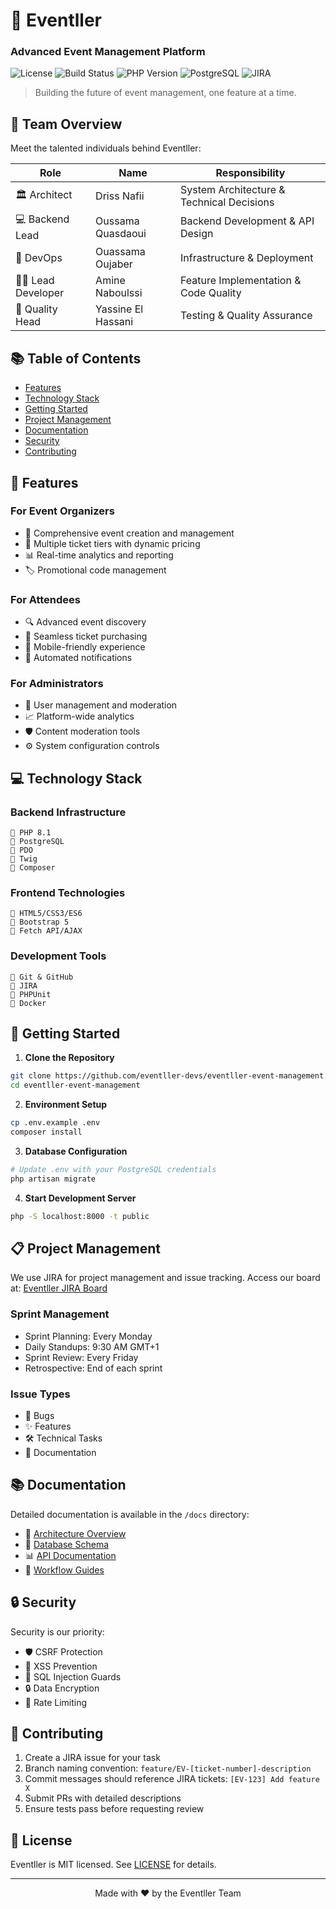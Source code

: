 # 🎪 Eventller
### Advanced Event Management Platform

![License](https://img.shields.io/badge/license-MIT-blue.svg)
![Build Status](https://img.shields.io/github/actions/workflow/status/eventller-devs/eventller-event-management/main.yml)
![PHP Version](https://img.shields.io/badge/php-%3E%3D8.1-brightgreen.svg)
![PostgreSQL](https://img.shields.io/badge/PostgreSQL-Latest-blue)
![JIRA](https://img.shields.io/badge/JIRA-Active-blue)

> Building the future of event management, one feature at a time.

## 👥 Team Overview

Meet the talented individuals behind Eventller:

| Role | Name | Responsibility |
|------|------|----------------|
| 🏛️ Architect | Driss Nafii | System Architecture & Technical Decisions |
| 💻 Backend Lead | Oussama Quasdaoui | Backend Development & API Design |
| 🔧 DevOps | Ouassama Oujaber | Infrastructure & Deployment |
| 👨‍💻 Lead Developer | Amine Naboulssi | Feature Implementation & Code Quality |
| 🎯 Quality Head | Yassine El Hassani | Testing & Quality Assurance |

## 📚 Table of Contents

- [Features](#-features)
- [Technology Stack](#-technology-stack)
- [Getting Started](#-getting-started)
- [Project Management](#-project-management)
- [Documentation](#-documentation)
- [Security](#-security)
- [Contributing](#-contributing)

## 🚀 Features

### For Event Organizers
- 📅 Comprehensive event creation and management
- 🎫 Multiple ticket tiers with dynamic pricing
- 📊 Real-time analytics and reporting
- 🏷️ Promotional code management

### For Attendees
- 🔍 Advanced event discovery
- 🛒 Seamless ticket purchasing
- 📱 Mobile-friendly experience
- 📧 Automated notifications

### For Administrators
- 👥 User management and moderation
- 📈 Platform-wide analytics
- 🛡️ Content moderation tools
- ⚙️ System configuration controls

## 💻 Technology Stack

### Backend Infrastructure
```
🔷 PHP 8.1
🔶 PostgreSQL
🔷 PDO
🔶 Twig
🔷 Composer
```

### Frontend Technologies
```
🔷 HTML5/CSS3/ES6
🔶 Bootstrap 5
🔷 Fetch API/AJAX
```

### Development Tools
```
🔷 Git & GitHub
🔶 JIRA
🔷 PHPUnit
🔶 Docker
```

## 🚀 Getting Started

1. **Clone the Repository**
```bash
git clone https://github.com/eventller-devs/eventller-event-management.git
cd eventller-event-management
```

2. **Environment Setup**
```bash
cp .env.example .env
composer install
```

3. **Database Configuration**
```bash
# Update .env with your PostgreSQL credentials
php artisan migrate
```

4. **Start Development Server**
```bash
php -S localhost:8000 -t public
```

## 📋 Project Management

We use JIRA for project management and issue tracking. Access our board at:
[Eventller JIRA Board](https://amineyoucode.atlassian.net/jira/software/projects/EV/boards/13)

### Sprint Management
- Sprint Planning: Every Monday
- Daily Standups: 9:30 AM GMT+1
- Sprint Review: Every Friday
- Retrospective: End of each sprint

### Issue Types
- 🐛 Bugs
- ✨ Features
- 🛠️ Technical Tasks
- 📝 Documentation

## 📚 Documentation

Detailed documentation is available in the `/docs` directory:

- 📐 [Architecture Overview](docs/architecture.md)
- 💾 [Database Schema](docs/database.md)
- 📊 [API Documentation](docs/api.md)
- 🔄 [Workflow Guides](docs/workflows.md)

## 🔒 Security

Security is our priority:

- 🛡️ CSRF Protection
- 🔐 XSS Prevention
- 📝 SQL Injection Guards
- 🔒 Data Encryption
- 🚦 Rate Limiting

## 🤝 Contributing

1. Create a JIRA issue for your task
2. Branch naming convention: `feature/EV-[ticket-number]-description`
3. Commit messages should reference JIRA tickets: `[EV-123] Add feature X`
4. Submit PRs with detailed descriptions
5. Ensure tests pass before requesting review

## 📄 License

Eventller is MIT licensed. See [LICENSE](LICENSE) for details.

---

<div align="center">
Made with ❤️ by the Eventller Team
</div>
